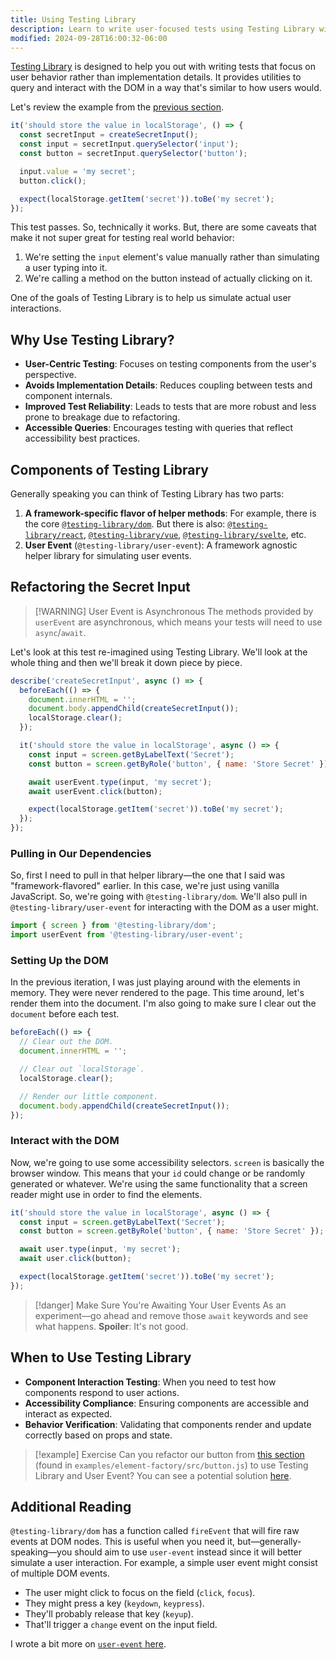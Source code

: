 ```yaml
---
title: Using Testing Library
description: Learn to write user-focused tests using Testing Library with Vitest.
modified: 2024-09-28T16:00:32-06:00
---
```


[Testing Library](https://testing-library.com/) is designed to help you out with writing tests that focus on user behavior rather than implementation details. It provides utilities to query and interact with the DOM in a way that's similar to how users would.

Let's review the example from the [previous section](testing-local-storage.md).

```javascript
it('should store the value in localStorage', () => {
  const secretInput = createSecretInput();
  const input = secretInput.querySelector('input');
  const button = secretInput.querySelector('button');

  input.value = 'my secret';
  button.click();

  expect(localStorage.getItem('secret')).toBe('my secret');
});
```

This test passes. So, technically it works. But, there are some caveats that make it not super great for testing real world behavior:

1. We're setting the `input` element's value manually rather than simulating a user typing into it.
2. We're calling a method on the button instead of actually clicking on it.

One of the goals of Testing Library is to help us simulate actual user interactions.

## Why Use Testing Library?

- **User-Centric Testing**: Focuses on testing components from the user's perspective.
- **Avoids Implementation Details**: Reduces coupling between tests and component internals.
- **Improved Test Reliability**: Leads to tests that are more robust and less prone to breakage due to refactoring.
- **Accessible Queries**: Encourages testing with queries that reflect accessibility best practices.

## Components of Testing Library

Generally speaking you can think of Testing Library has two parts:

1. **A framework-specific flavor of helper methods**: For example, there is the core [`@testing-library/dom`](https://npm.im/@testing-library/dom). But there is also: [`@testing-library/react`](https://npm.im/@testing-library/react), [`@testing-library/vue`](https://npm.im/@testing-library/vue), [`@testing-library/svelte`](https://npm.im/@testing-library/svelte), etc.
2. **User Event** (`@testing-library/user-event`): A framework agnostic helper library for simulating user events.

## Refactoring the Secret Input

> [!WARNING] User Event is Asynchronous
> The methods provided by `userEvent` are asynchronous, which means your tests will need to use `async`/`await`.

Let's look at this test re-imagined using Testing Library. We'll look at the whole thing and then we'll break it down piece by piece.

```javascript
describe('createSecretInput', async () => {
  beforeEach(() => {
    document.innerHTML = '';
    document.body.appendChild(createSecretInput());
    localStorage.clear();
  });

  it('should store the value in localStorage', async () => {
    const input = screen.getByLabelText('Secret');
    const button = screen.getByRole('button', { name: 'Store Secret' });

    await userEvent.type(input, 'my secret');
    await userEvent.click(button);

    expect(localStorage.getItem('secret')).toBe('my secret');
  });
});
```

### Pulling in Our Dependencies

So, first I need to pull in that helper library—the one that I said was "framework-flavored" earlier. In this case, we're just using vanilla JavaScript. So, we're going with `@testing-library/dom`. We'll also pull in `@testing-library/user-event` for interacting with the DOM as a user might.

```javascript
import { screen } from '@testing-library/dom';
import userEvent from '@testing-library/user-event';
```

### Setting Up the DOM

In the previous iteration, I was just playing around with the elements in memory. They were never rendered to the page. This time around, let's render them into the document. I'm also going to make sure I clear out the `document` before each test.

```javascript
beforeEach(() => {
  // Clear out the DOM.
  document.innerHTML = '';

  // Clear out `localStorage`.
  localStorage.clear();

  // Render our little component.
  document.body.appendChild(createSecretInput());
});
```

### Interact with the DOM

Now, we're going to use some accessibility selectors. `screen` is basically the browser window. This means that your `id` could change or be randomly generated or whatever. We're using the same functionality that a screen reader might use in order to find the elements.

```javascript
it('should store the value in localStorage', async () => {
  const input = screen.getByLabelText('Secret');
  const button = screen.getByRole('button', { name: 'Store Secret' });

  await user.type(input, 'my secret');
  await user.click(button);

  expect(localStorage.getItem('secret')).toBe('my secret');
});
```

> [!danger] Make Sure You're Awaiting Your User Events
> As an experiment—go ahead and remove those `await` keywords and see what happens. **Spoiler**: It's not good.

## When to Use Testing Library

- **Component Interaction Testing**: When you need to test how components respond to user actions.
- **Accessibility Compliance**: Ensuring components are accessible and interact as expected.
- **Behavior Verification**: Validating that components render and update correctly based on props and state.

> [!example] Exercise
> Can you refactor our button from [this section](testing-the-dom-example.md) (found in `examples/element-factory/src/button.js`) to use Testing Library and User Event? You can see a potential solution [here](testing-library-solution.md).

## Additional Reading

`@testing-library/dom` has a function called `fireEvent` that will fire raw events at DOM nodes. This is useful when you need it, but—generally-speaking—you should aim to use `user-event` instead since it will better simulate a user interaction. For example, a simple user event might consist of multiple DOM events.

- The user might click to focus on the field (`click`, `focus`).
- They might press a key (`keydown`, `keypress`).
- They'll probably release that key (`keyup`).
- That'll trigger a `change` event on the input field.

I wrote a bit more on [`user-event` here](user-event.md).
